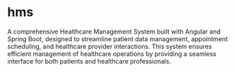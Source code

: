 # hms
A comprehensive Healthcare Management System built with Angular and Spring Boot, designed to streamline patient data management, appointment scheduling, and healthcare provider interactions. This system ensures efficient management of healthcare operations by providing a seamless interface for both patients and healthcare professionals.

